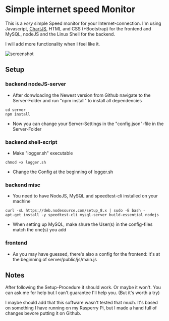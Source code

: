 # Simple internet speed Monitor

This is a *very* simple Speed monitor for your Internet-connection.
I'm using Javascript, [ChartJS](https://github.com/chartjs/Chart.js), HTML and CSS (+Bootstrap) for the frontend
and MySQL, nodeJS and the Linux Shell for the backend.

I will add more functionality when I feel like it.

![screenshot](https://github.com/RealDekkia/simpleInternetSpeedMonitor/screenshot.png)

## Setup

### backend nodeJS-server
+ After donwloading the Newest version from Github navigate to the Server-Folder and run "npm install" to install all dependencies
```shell
cd server
npm install
```

+ Now you can change your Server-Settings in the "config.json"-file in the Server-Folder

### backend shell-script

+ Make "logger.sh" executable 
```shell
chmod +x logger.sh
```
+ Change the Config at the beginning of logger.sh

### backend misc

+ You need to have NodeJS, MySQL and speedtest-cli installed on your machine
```shell
curl -sL https://deb.nodesource.com/setup_8.x | sudo -E bash -
apt-get install -y speedtest-cli mysql-server build-essential nodejs
```

+ When setting up  MySQL, make shure the User(s) in the config-files match the one(s) you add

### frontend

+ As you may have guessed, there's also a config for the frontend: it's at the beginning of server/public/js/main.js

## Notes

After following the Setup-Procedure it should work. Or maybe it won't. You can ask me for help but I can't guarantee I'll help you. (But it's worth a try)

I maybe should add that this software wasn't tested that much. It's based on something I have running on my Rasperry Pi, but I made a hand full of changes bevore putting it on Github.
